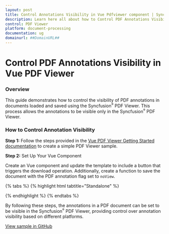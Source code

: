 ```yaml
---
layout: post
title: Control Annotations Visibility in Vue Pdfviewer component | Syncfusion
description: Learn here all about how to Control PDF Annotations Visibility in Syncfusion Vue Pdfviewer component of Syncfusion Essential JS 2 and more.
control: PDF Viewer
platform: document-processing
documentation: ug
domainurl: ##DomainURL##
---
```


# Control PDF Annotations Visibility in Vue PDF Viewer

### Overview

This guide demonstrates how to control the visibility of PDF annotations in documents loaded and saved using the Syncfusion<sup style="font-size:70%">&reg;</sup> PDF Viewer. This process allows the annotations to be visible only in the Syncfusion<sup style="font-size:70%">&reg;</sup> PDF Viewer.

### How to Control Annotation Visibility

**Step 1:** Follow the steps provided in the [Vue PDF Viewer Getting Started documentation](https://help.syncfusion.com/document-processing/pdf/pdf-viewer/vue/getting-started) to create a simple PDF Viewer sample.


**Step 2:**  Set Up Your Vue Component

Create an Vue component and update the template to include a button that triggers the download operation. Additionally, create a function to save the document with the PDF annotation flag set to `noView`.

{% tabs %}
{% highlight html tabtitle="Standalone" %}

<template>
  <div id="app">
    <button v-on:click="save">Download</button>
      <ejs-pdfviewer
        id="pdfViewer"
        ref="pdfviewer"
        :documentPath="documentPath"
        :documentLoad="documentLoad"
        :resourceUrl="resourceUrl">
      </ejs-pdfviewer>
  </div>
</template>

<script>

import { PdfViewerComponent, Toolbar, Magnification, Navigation,
         LinkAnnotation, BookmarkView, Annotation, ThumbnailView,
         Print, TextSelection, TextSearch, FormFields, FormDesigner, PageOrganizer, DisplayMode} from '@syncfusion/ej2-vue-pdfviewer';

// Import PdfAnnotationFlag and PdfDocument from the Syncfusion PDF library.
import {PdfDocument, PdfAnnotationFlag} from '@syncfusion/ej2-pdf';

export default {
  name: 'App',
  components: {
    "ejs-pdfviewer": PdfViewerComponent
  },
  data () {
    return {
      resourceUrl:"https://cdn.syncfusion.com/ej2/28.1.33/dist/ej2-pdfviewer-lib",
      documentPath:"https://cdn.syncfusion.com/content/pdf/annotations-v1.pdf",
    };
  },
  provide: {
    PdfViewer: [ Toolbar, Magnification, Navigation, LinkAnnotation, BookmarkView, Annotation,
                 ThumbnailView, Print, TextSelection, TextSearch, FormFields, FormDesigner, PageOrganizer]},
  methods: {
    documentLoad: function () {
     let viewer = this.$refs.pdfviewer.ej2Instances;
      //Code snippet to add basic annotations. You can also include other annotations as needed.
                viewer.annotation.addAnnotation("Highlight", {
                    bounds: [{ x: 97, y: 610, width: 350, height: 14 }],
                    pageNumber: 1
                });
                viewer.annotation.addAnnotation("Underline", {
                    bounds: [{ x: 97, y: 723, width: 353.5, height: 14 }],
                    pageNumber: 1
                });
                viewer.annotation.addAnnotation("Strikethrough", {
                    bounds: [{ x: 97, y: 836, width: 376.5, height: 14 }],
                    pageNumber: 1
                });
  },
  save: function(){
      // Get the PDF viewer instance
      let viewer = this.$refs.pdfviewer.ej2Instances;

      // Save the current PDF document as a Blob
      viewer.saveAsBlob().then((blob) => {
        const reader = new FileReader();
        reader.onload = function () {
          let base64data = reader.result;
          // Extract base64 string from Data URL
          const base64EncodedData = base64data.split('base64,')[1];
          // Create a PdfDocument instance with base64 data
          const document1 = new PdfDocument(base64EncodedData);
          // Modify flag for each annotation
          for (let i = 0; i < document1.pageCount; i++) {
            const page = document1.getPage(i);
            for (let j = 0; j < page.annotations.count; j++) {
              const annot = page.annotations.at(j);
              // Set flag to noView
              annot.flags |= PdfAnnotationFlag.noView;
            }
          }
          // Save modified document as a blob
          document1.saveAsBlob().then((modifiedBlob) => {
            const internalReader = new FileReader();
            internalReader.onload = function () {
              const modifiedBase64 = internalReader.result;
              // Create a link to download the modified PDF
              const downloadLink = document.createElement('a');
              downloadLink.href = modifiedBase64;
              downloadLink.download = 'modified.pdf';
              downloadLink.click();
            };
            internalReader.readAsDataURL(modifiedBlob.blobData);
          });
        };
        reader.readAsDataURL(blob);
      });
    }

  }
}
</script>

{% endhighlight %}
{% endtabs %}

By following these steps, the annotations in a PDF document can be set to be visible in the Syncfusion<sup style="font-size:70%">&reg;</sup> PDF Viewer, providing control over annotation visibility based on different platforms.

[View sample in GitHub](https://github.com/SyncfusionExamples/vue-pdf-viewer-examples/tree/master/How%20to)